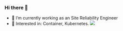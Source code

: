 ### Hi there 👋


- 🔭 I’m currently working as an Site Reliability Engineer
- 🌱 Interested in: Container, Kubernetes.
![](https://raw.githubusercontent.com/xxxibgdrgnmm/github-stats/master/generated/overview.svg#gh-dark-mode-only)


